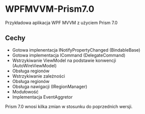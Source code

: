 # WPFMVVM-Prism7.0
Przykładowa aplikacja WPF MVVM z użyciem Prism 7.0


## Cechy
- Gotowa implenentacja INotifyPropertyChanged (BindableBase)
- Gotowa implementacja ICommand (DelegateCommand)
- Wstrzykiwanie ViewModel na podstawie konwencji (AutoWireViewModel)
- Obsługa regionów
- Wstrzykiwanie zależności
- Obsługa regionów
- Obsługa nawigacji (IRegionManager)
- Modułowość
- Implementacja EventAggretor

Prism 7.0 wnosi kilka zmian w stosunku do poprzednich wersji.

